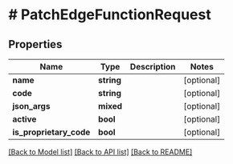 # # PatchEdgeFunctionRequest

## Properties

Name | Type | Description | Notes
------------ | ------------- | ------------- | -------------
**name** | **string** |  | [optional]
**code** | **string** |  | [optional]
**json_args** | **mixed** |  | [optional]
**active** | **bool** |  | [optional]
**is_proprietary_code** | **bool** |  | [optional]

[[Back to Model list]](../../README.md#models) [[Back to API list]](../../README.md#endpoints) [[Back to README]](../../README.md)
